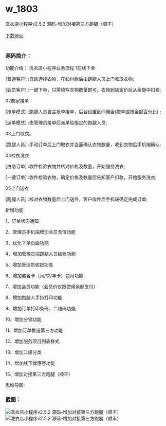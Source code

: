 # w_1803
洗衣店小程序v2.5.2 源码-增加对接第三方跑腿（顺丰）
<br/></br>
[下载地址](https://www.uuid2.com/1803.html "下载地址")
<br/></br>
<h3>源码简介：</h3>
<p>功能介绍：
洗衣店小程序业务流程
1在线下单<p>
<p>[普通客户] :自助选择衣物，在线付款后由跑腿人员上门收取衣物;<p>
<p>[会员客户] :一键下单，只需填写衣物数量即可，衣物到店定价后从余额中扣费;<p>
<p>02商家接单<p>
<p>[抢单模式] :跑腿人员自主抢单接单，后台设置区间佣金(按单或按金额百分比) ;<p>
<p>[派单模式] :由管理员接单后派单给指定的跑腿人员;<p>
<p>03上门取衣。<p>
<p>[跑腿人员] :手动订单后上门取衣并当面确认衣物数量，收到衣物后手机端确认;<p>
<p>04检衣洗衣<p>
<p>[白助订单] :收件检验衣物并核对价格及数量，开始服务洗衣;<p>
<p>[一键订单] :收件检验衣物，确定价格及数量后告知客户扣款，开始服务洗衣;<p>
<p>05上门送衣<p>
<p>[跑腿人员] :核对衣物数量后上门送件，客户收件后手机端确定完成订单;<p>
<p>新增功能<p>
<p>1、订单状态通知<p>
<p>2、管理员手机端增加会员充值功能<p>
<p>3、优化下单页面功能<p>
<p>4、增加管理员端跑腿人员结账功能<p>
<p>5、增加管理员收银功能<p>
<p>6、增加套餐卡（月/季/年卡）包月功能<p>
<p>7、增加会员功能（会员价仅限使用余额支付）<p>
<p>8、增加跑腿人手持打印功能<p>
<p>9、增加订单打印条码、二维码功能<p>
<p>10、增加分销功能<p>
<p>11、增加订单推送第三方功能<p>
<p>12、增加服务项目列表样式<p>
<p>13、增加二级分类<p>
<p>14、增加线下优惠卷功能<p>
<p>15、增加对接第三方跑腿（顺丰）<p>
<p>思维导图:<p>
<h3>截图：</h3>
<img src="https://www.uuid2.com/wp-content/uploads/img/202111/ba0f124794.jpeg" alt="洗衣店小程序v2.5.2 源码-增加对接第三方跑腿（顺丰）"><img src="https://www.uuid2.com/wp-content/uploads/img/202111/4540f78369.png" alt="洗衣店小程序v2.5.2 源码-增加对接第三方跑腿（顺丰）">
